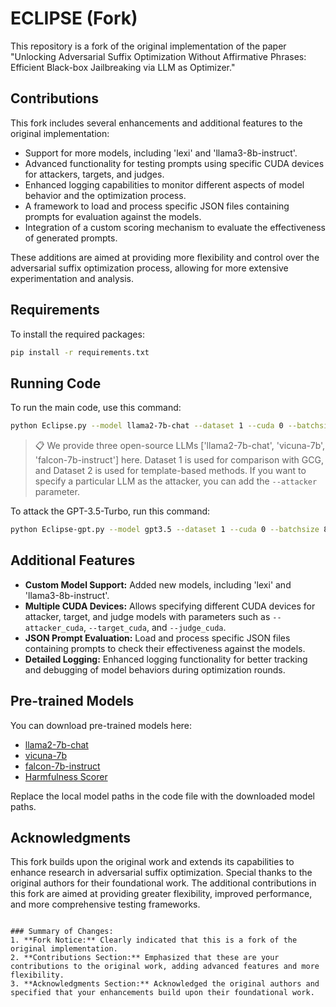 # ECLIPSE (Fork)

This repository is a fork of the original implementation of the paper "Unlocking Adversarial Suffix Optimization Without Affirmative Phrases: Efficient Black-box Jailbreaking via LLM as Optimizer."

## Contributions

This fork includes several enhancements and additional features to the original implementation:

- Support for more models, including 'lexi' and 'llama3-8b-instruct'.
- Advanced functionality for testing prompts using specific CUDA devices for attackers, targets, and judges.
- Enhanced logging capabilities to monitor different aspects of model behavior and the optimization process.
- A framework to load and process specific JSON files containing prompts for evaluation against the models.
- Integration of a custom scoring mechanism to evaluate the effectiveness of generated prompts.

These additions are aimed at providing more flexibility and control over the adversarial suffix optimization process, allowing for more extensive experimentation and analysis.

## Requirements

To install the required packages:

```bash
pip install -r requirements.txt
```

## Running Code

To run the main code, use this command:

```bash
python Eclipse.py --model llama2-7b-chat --dataset 1 --cuda 0 --batchsize 8 --K_round 50 --ref_history 10
```

> 📋 We provide three open-source LLMs ['llama2-7b-chat', 'vicuna-7b', 'falcon-7b-instruct'] here. Dataset 1 is used for comparison with GCG, and Dataset 2 is used for template-based methods. If you want to specify a particular LLM as the attacker, you can add the `--attacker` parameter.

To attack the GPT-3.5-Turbo, run this command:

```bash
python Eclipse-gpt.py --model gpt3.5 --dataset 1 --cuda 0 --batchsize 8 --K_round 50 --ref_history 10
```

## Additional Features

- **Custom Model Support:** Added new models, including 'lexi' and 'llama3-8b-instruct'.
- **Multiple CUDA Devices:** Allows specifying different CUDA devices for attacker, target, and judge models with parameters such as `--attacker_cuda`, `--target_cuda`, and `--judge_cuda`.
- **JSON Prompt Evaluation:** Load and process specific JSON files containing prompts to check their effectiveness against the models.
- **Detailed Logging:** Enhanced logging functionality for better tracking and debugging of model behaviors during optimization rounds.

## Pre-trained Models

You can download pre-trained models here:

- [llama2-7b-chat](https://huggingface.co/meta-llama/Llama-2-7b-chat-hf#/)
- [vicuna-7b](https://huggingface.co/lmsys/vicuna-7b-v1.5#/)
- [falcon-7b-instruct](https://huggingface.co/tiiuae/falcon-7b-instruct#/)
- [Harmfulness Scorer](https://huggingface.co/hubert233/GPTFuzz#/)

Replace the local model paths in the code file with the downloaded model paths.

## Acknowledgments

This fork builds upon the original work and extends its capabilities to enhance research in adversarial suffix optimization. Special thanks to the original authors for their foundational work. The additional contributions in this fork are aimed at providing greater flexibility, improved performance, and more comprehensive testing frameworks.

```

### Summary of Changes:
1. **Fork Notice:** Clearly indicated that this is a fork of the original implementation.
2. **Contributions Section:** Emphasized that these are your contributions to the original work, adding advanced features and more flexibility.
3. **Acknowledgments Section:** Acknowledged the original authors and specified that your enhancements build upon their foundational work.